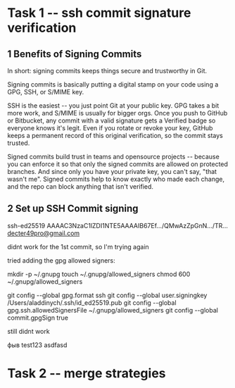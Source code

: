 # Task 1 -- ssh commit signature verification

## 1 Benefits of Signing Commits

In short: signing commits keeps things secure and trustworthy in Git.

Signing commits is basically putting a digital stamp on your code using a GPG, SSH, or S/MIME key.

SSH is the easiest -- you just point Git at your public key. GPG takes a bit more work, and S/MIME is usually for bigger orgs. Once you push to GitHub or Bitbucket, any commit with a valid signature gets a Verified badge so everyone knows it's legit. Even if you rotate or revoke your key, GitHub keeps a permanent record of this original verification, so the commit stays trusted.

Signed commits build trust in teams and opensource projects -- because you can enforce it so that only the signed commits are allowed on protected branches. And since only you have your private key, you can't say, "that wasn't me". Signed commits help to know exactly who made each change, and the repo can block anything that isn't verified.

## 2 Set up SSH Commit signing

ssh-ed25519 AAAAC3NzaC1lZDI1NTE5AAAAIB67Ef.../QMwAzZpGnN.../TR... decter49pro@gmail.com

didnt work for the 1st commit, so I'm trying again

tried adding the gpg allowed signers:

mkdir -p ~/.gnupg
touch ~/.gnupg/allowed_signers
chmod 600 ~/.gnupg/allowed_signers

git config --global gpg.format ssh
git config --global user.signingkey /Users/aladdinych/.ssh/id_ed25519.pub
git config --global gpg.ssh.allowedSignersFile ~/.gnupg/allowed_signers
git config --global commit.gpgSign true

still didnt work

фыв
test123
asdfasd

# Task 2 -- merge strategies